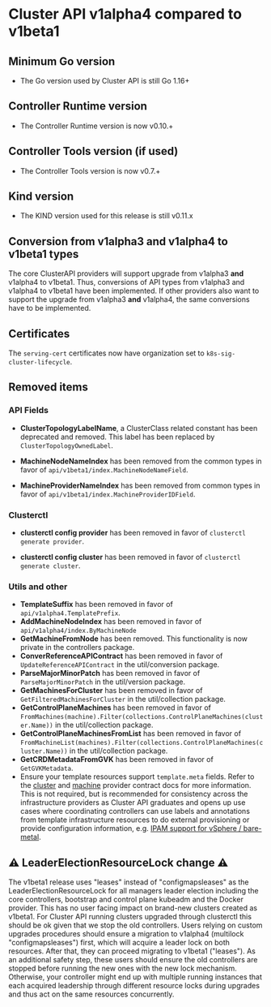 # Cluster API v1alpha4 compared to v1beta1

## Minimum Go version

- The Go version used by Cluster API is still Go 1.16+

## Controller Runtime version

- The Controller Runtime version is now v0.10.+

## Controller Tools version (if used)

- The Controller Tools version is now v0.7.+

## Kind version

- The KIND version used for this release is still v0.11.x

## Conversion from v1alpha3 and v1alpha4 to v1beta1 types

The core ClusterAPI providers will support upgrade from v1alpha3 **and** v1alpha4 to v1beta1. Thus, conversions of API types
from v1alpha3 and v1alpha4 to v1beta1 have been implemented. If other providers also want to support the upgrade from v1alpha3 **and**
v1alpha4, the same conversions have to be implemented.

## Certificates

The `serving-cert` certificates now have organization set to `k8s-sig-cluster-lifecycle`.

## Removed items

### API Fields

- **ClusterTopologyLabelName**, a ClusterClass related constant has been deprecated and removed. This label has been replaced by `ClusterTopologyOwnedLabel`.

- **MachineNodeNameIndex** has been removed from the common types in favor of `api/v1beta1/index.MachineNodeNameField`.

- **MachineProviderNameIndex** has been removed from common types in favor of `api/v1beta1/index.MachineProviderIDField`.

### Clusterctl

- **clusterctl config provider** has been removed in favor of `clusterctl generate provider`.

- **clusterctl config cluster** has been removed in favor of `clusterctl generate cluster`.

### Utils and other

- **TemplateSuffix** has been removed in favor of `api/v1alpha4.TemplatePrefix`.
- **AddMachineNodeIndex** has been removed in favor of `api/v1alpha4/index.ByMachineNode`
- **GetMachineFromNode** has been removed. This functionality is now private in the controllers package.
- **ConverReferenceAPIContract** has been removed in favor of `UpdateReferenceAPIContract` in the util/conversion package.
- **ParseMajorMinorPatch** has been removed in favor of `ParseMajorMinorPatch` in the util/version package.
- **GetMachinesForCluster** has been removed in favor of `GetFilteredMachinesForCluster` in the util/collection package.
- **GetControlPlaneMachines** has been removed in favor of `FromMachines(machine).Filter(collections.ControlPlaneMachines(cluster.Name))`  in the util/collection package.
- **GetControlPlaneMachinesFromList** has been removed in favor of `FromMachineList(machines).Filter(collections.ControlPlaneMachines(cluster.Name))` in the util/collection package.
- **GetCRDMetadataFromGVK** has been removed in favor of `GetGVKMetadata`.
- Ensure your template resources support `template.meta` fields. Refer to the [cluster][cluster-contract] and
  [machine][machine-contract] provider contract docs for more information. This is not required, but is recommended for
  consistency across the infrastructure providers as Cluster API graduates and opens up use cases where coordinating
  controllers can use labels and annotations from template infrastructure resources to do external provisioning or
  provide configuration information, e.g. [IPAM support for vSphere / bare-metal][capv-ipam].

## :warning: LeaderElectionResourceLock change :warning:

The v1beta1 release uses "leases" instead of "configmapsleases" as the LeaderElectionResourceLock for all managers leader election including the core controllers, bootstrap and control plane kubeadm and the Docker provider.
This has no user facing impact on brand-new clusters created as v1beta1.
For Cluster API running clusters upgraded through clusterctl this should be ok given that we stop the old controllers.
Users relying on custom upgrades procedures should ensure a migration to v1alpha4 (multilock "configmapsleases") first, which will acquire a leader lock on both resources. After that, they can proceed migrating to v1beta1 ("leases"). As an additional safety step, these users should ensure the old controllers are stopped before running the new ones with the new lock mechanism.
Otherwise, your controller might end up with multiple running instances that each acquired leadership through different resource locks during upgrades and thus act on the same resources concurrently.


[cluster-contract]: ./cluster-infrastructure.md
[machine-contract]: ./machine-infrastructure.md
[capv-ipam]: https://github.com/kubernetes-sigs/cluster-api-provider-vsphere/pull/1210
